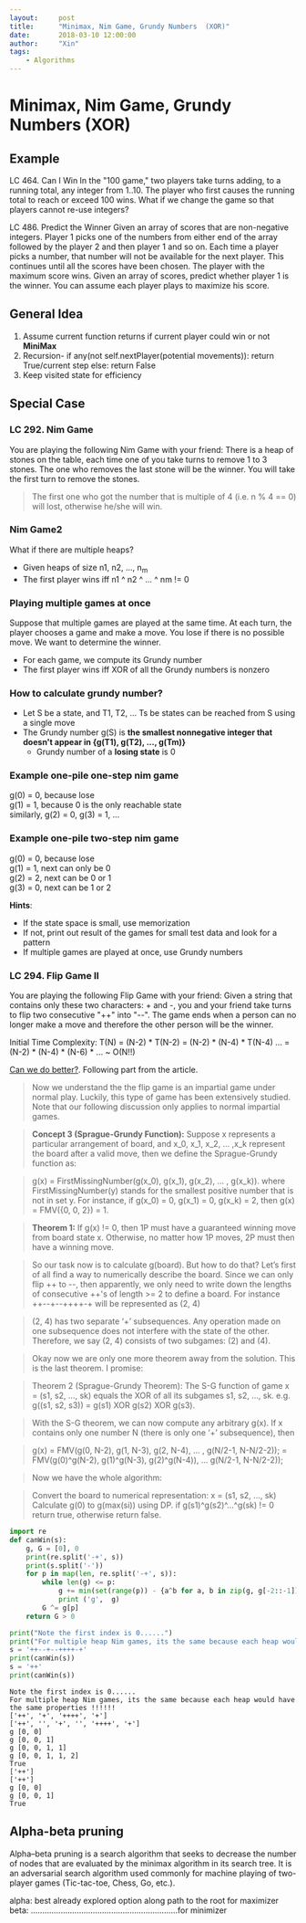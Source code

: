 ```yaml
---
layout:     post
title:      "Minimax, Nim Game, Grundy Numbers  (XOR)"
date:       2018-03-10 12:00:00
author:     "Xin"
tags:
    - Algorithms
---
```




# Minimax, Nim Game, Grundy Numbers  (XOR)

## Example
LC 464. Can I Win
In the "100 game," two players take turns adding, to a running total, any integer from 1..10. The player who first causes the running total to reach or exceed 100 wins.
What if we change the game so that players cannot re-use integers?

LC 486. Predict the Winner
Given an array of scores that are non-negative integers. Player 1 picks one of the numbers from either end of the array followed by the player 2 and then player 1 and so on. Each time a player picks a number, that number will not be available for the next player. This continues until all the scores have been chosen. The player with the maximum score wins.
Given an array of scores, predict whether player 1 is the winner. You can assume each player plays to maximize his score.

## General Idea
1. Assume current function returns if current player could win or not **MiniMax**
2. Recursion-  if any(not self.nextPlayer(potential movements)):  return True/current step    else:    return False
3. Keep visited state for efficiency

## Special Case




### LC 292. Nim Game
You are playing the following Nim Game with your friend: There is a heap of stones on the table, each time one of you take turns to remove 1 to 3 stones. The one who removes the last stone will be the winner. You will take the first turn to remove the stones.

> The first one who got the number that is multiple of 4 (i.e. n % 4 == 0) will lost, otherwise he/she will win.

### Nim Game2
What if there are multiple heaps?
* Given heaps of size n1, n2, ..., n<sub>m</sub>
* The first player wins iff n1 ^ n2 ^ ... ^ nm != 0

### Playing multiple games at once
Suppose that multiple games are played at the same time. At
each turn, the player chooses a game and make a move. You
lose if there is no possible move. We want to determine the
winner.
* For each game, we compute its Grundy number
* The first player wins iff XOR of all the Grundy numbers is nonzero
### How to calculate grundy number?
* Let S be a state, and T1, T2, ... Ts be states can be reached from S using a single move
* The Grundy number g(S) is **the smallest nonnegative integer that doesn't appear in {g(T1), g(T2), ..., g(Tm)}**
    * Grundy number of a **losing state** is 0
    
### Example one-pile one-step nim game
g(0) = 0, because lose <br>
g(1) = 1, because 0 is the only reachable state <br>
similarly, g(2) = 0, g(3) = 1, ... <br>
### Example one-pile two-step nim game
g(0) = 0, because lose<br>
g(1) = 1, next can only be 0 <br>
g(2) = 2, next can be 0 or 1 <br>
g(3) = 0, next can be 1 or 2 <br>

**Hints**:
* If the state space is small, use memorization
* If not, print out result of the games for small test data and look for a pattern
* If multiple games are played at once, use Grundy numbers
  

### LC 294. Flip Game II
You are playing the following Flip Game with your friend: Given a string that contains only these two characters: + and -, you and your friend take turns to flip two consecutive "++" into "--". The game ends when a person can no longer make a move and therefore the other person will be the winner.

Initial Time Complexity:  T(N) = (N-2) * T(N-2) = (N-2) * (N-4) * T(N-4) ... = (N-2) * (N-4) * (N-6) * ... ~ O(N!!)

[Can we do better?](https://leetcode.com/problems/flip-game-ii/discuss/73954/Theory-matters-from-Backtracking(128ms)-to-DP-(0ms)).  Following part from the article.

>Now we understand the the flip game is an impartial game under normal play. Luckily, this type of game has been extensively studied. Note that our following discussion only applies to normal impartial games.


>**Concept 3 (Sprague-Grundy Function):** Suppose x represents a particular
arrangement of board, and x_0, x_1, x_2, … ,x_k represent the board
after a valid move, then we define the Sprague-Grundy function as:

> g(x) = FirstMissingNumber(g(x_0), g(x_1), g(x_2), ... , g(x_k)). 
where FirstMissingNumber(y) stands for the smallest positive number
that is not in set y. For instance, if g(x_0) = 0, g(x_1) = 0, g(x_k) =
2, then g(x) = FMV({0, 0, 2}) = 1.

>**Theorem 1:** If g(x) != 0, then 1P must have a guaranteed winning move
from board state x. Otherwise, no matter how 1P moves, 2P must then
have a winning move.

>So our task now is to calculate g(board). But how to do that? Let’s first of all find a way to numerically describe the board. Since we can only flip ++ to --, then apparently, we only need to write down the lengths of consecutive ++'s of length >= 2 to define a board. For instance ++--+--++++-+ will be represented as (2, 4)

>(2, 4) has two separate ‘+’ subsequences. Any operation made on one subsequence does not interfere with the state of the other. Therefore, we say (2, 4) consists of two subgames: (2) and (4).

>Okay now we are only one more theorem away from the solution. This is the last theorem. I promise:

>Theorem 2 (Sprague-Grundy Theorem): The S-G function of game x = (s1,
s2, …, sk) equals the XOR of all its subgames s1, s2, …, sk. e.g.
g((s1, s2, s3)) = g(s1) XOR g(s2) XOR g(s3).

>With the S-G theorem, we can now compute any arbitrary g(x). If x contains only one number N (there is only one ‘+’ subsequence), then

>g(x) = FMV(g(0, N-2), g(1, N-3), g(2, N-4), ... , g(N/2-1, N-N/2-2));
>     = FMV(g(0)^g(N-2), g(1)^g(N-3), g(2)^g(N-4)), ... g(N/2-1, N-N/2-2));

>Now we have the whole algorithm:

>Convert the board to numerical representation: x = (s1, s2, ..., sk)
Calculate g(0) to g(max(si)) using DP.
if g(s1)^g(s2)^...^g(sk) != 0 return true, otherwise return false.


```python
import re
def canWin(s):
    g, G = [0], 0
    print(re.split('-+', s))
    print(s.split('-'))
    for p in map(len, re.split('-+', s)):
        while len(g) <= p:
            g += min(set(range(p)) - {a^b for a, b in zip(g, g[-2::-1])}),
            print ('g',  g)
        G ^= g[p]
    return G > 0

print("Note the first index is 0......")
print("For multiple heap Nim games, its the same because each heap would have the same properties !!!!!!")
s = '++--+--++++-+'
print(canWin(s))
s = '++'
print(canWin(s))

```

    Note the first index is 0......
    For multiple heap Nim games, its the same because each heap would have the same properties !!!!!!
    ['++', '+', '++++', '+']
    ['++', '', '+', '', '++++', '+']
    g [0, 0]
    g [0, 0, 1]
    g [0, 0, 1, 1]
    g [0, 0, 1, 1, 2]
    True
    ['++']
    ['++']
    g [0, 0]
    g [0, 0, 1]
    True

## Alpha-beta pruning
Alpha–beta pruning is a search algorithm that seeks to decrease the number of nodes that are evaluated by the minimax algorithm in its search tree. It is an adversarial search algorithm used commonly for machine playing of two-player games (Tic-tac-toe, Chess, Go, etc.). <br>

alpha: best already explored option along path to the root for maximizer <br>
beta: ................................................................for minimizer
